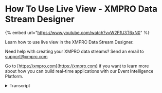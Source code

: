 # How To Use Live View - XMPRO Data Stream Designer
{% embed url="https://www.youtube.com/watch?v=W2FfU3T6xN0" %}

Learn how to use live view in the XMPRO Data Stream Designer. 

Need help with creating your XMPRO data streams? Send an email to support@xmpro.com 

Go to [https://xmpro.com](https://xmpro.com) if you want to learn more about how you can build real-time applications with our Event Intelligence Platform.
<details>
<summary>Transcript</summary>in datastream design at the live view of

a use case is useful tool to inspect the

flow of data midstream either for

troubleshooting purposes or simply to

see the data values this video will

demonstrate how to open and use the live

view blade the live view blade is only

available on streams that have been

published on the designer blade of a

published stream the live view command

will be visible clicking it will take

you to the live view blade if the live

view blade has yet to be set up it will

immediately offer you as a choice of all

the stream objects to display search for

and select the objects you want to view

data for and click Save this dialog menu

can be accessed again at any time by the

Select views command or to add or remove

stream objects foreign for example if

you wanted to view the output of a

stream you would select the object or

objects on the end of the stream or if

you were troubleshooting you might start

with the stream object you suspect of

having issues and the stream object that

it is connected to to see if their data

matches your expectations and move up or

down the stream if they seem correct

by default the data from stream objects

are displayed in the grid with 200 rows

at maximum and all the data being

deleted to make room for new rows if

that number is reached you can select

which data properties to view by

clicking the column chooser on the right

you can also group by columns which will

group together rows sharing an identical

set of values in those properties or

search for specific values you can also

edit the display of the stream objects

data by clicking the edit button this

will allow you to edit the number of

rows displayed or change the type of

widget from a grid to a chart or a gauge

these two widgets will be discussed in

other videos once you are finished

editing click Save and your changes will

be immediately applied to that stream

object this has been how to setup and

use live view in data stream designer

thank you for watching
</details>